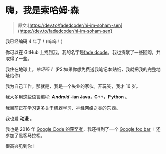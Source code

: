 # 嗨，我是索哈姆·森

> 原文:[https://dev.to/fadedcoder/hi-im-soham-sen](https://dev.to/fadedcoder/hi-im-soham-sen)

我已经编码 4 年了！(呜呜！)

你可以在 GitHub 上找到我，我的名字是[fade dcode](https://github.com/FadedCoder)。我也贡献了一些回购，并取得了一些。

我住在地球上。*惊讶吗？* (PS:如果你想免费送我笔记本贴纸，我就把我的完整地址给你)

我为自己工作。那就是，我是一个失业的家伙。开玩笑，我才 16 岁。

我大多用这些语言编程: ***Android* -ian Java，C++，Python** 。

我目前正在学习更多关于机器学习、神经网络之类的东西。

我也爱 **动漫** 。

我也是 2016 年 [Google Code 的获奖者](https://codein.withgoogle.com)，我还得到了一个 [Google foo.bar](https://foobar.withgoogle.com) ！还参加了黑客马拉松。

很高兴见到你！